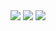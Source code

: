 <div align="center">
    <a href="https://img.shields.io/badge/MC-1.19.2-red"><img src="https://img.shields.io/badge/MC:-1.19.2-green" /></a>
    <a href="https://img.shields.io/badge/MC-1.19.2-red"><img src="https://img.shields.io/badge/Version:-Tendral--Alpha--0.0.1-red" /></a>
    <a href="https://img.shields.io/badge/MC-1.19.2-red"><img src="https://img.shields.io/badge/IP:-127.0.0.1-red" /></a>
</div>